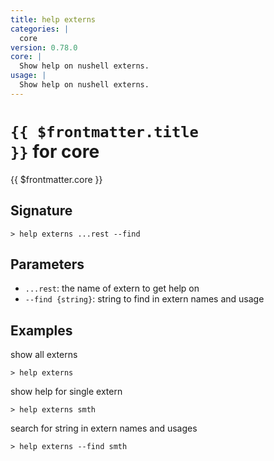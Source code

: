 ```yaml
---
title: help externs
categories: |
  core
version: 0.78.0
core: |
  Show help on nushell externs.
usage: |
  Show help on nushell externs.
---
```


# <code>{{ $frontmatter.title }}</code> for core

<div class='command-title'>{{ $frontmatter.core }}</div>

## Signature

```> help externs ...rest --find```

## Parameters

 -  `...rest`: the name of extern to get help on
 -  `--find {string}`: string to find in extern names and usage

## Examples

show all externs
```shell
> help externs

```

show help for single extern
```shell
> help externs smth

```

search for string in extern names and usages
```shell
> help externs --find smth

```
